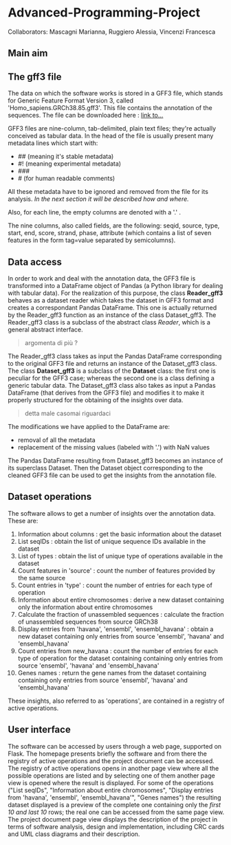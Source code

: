 # Advanced-Programming-Project
Collaborators: Mascagni Marianna, Ruggiero Alessia, Vincenzi Francesca
## Main aim
<!-- what is the aim of the software, what it does, in very general terms -->
## The gff3 file
The data on which the software works is stored in a GFF3 file, which stands for Generic Feature Format Version 3, called 'Homo_sapiens.GRCh38.85.gff3'. This file contains the annotation of the sequences.
The file can be downloaded here : [link to...]()

GFF3 files are nine-column, tab-delimited, plain text files; they're actually conceived as tabular data. In the head of the file is usually present many metadata lines which start with:
- \## (meaning it's stable metadata)
- #! (meaning experimental metadata)
- \###
- \# (for human readable comments)

All these metadata have to be ignored and removed from the file for its analysis.
*In the next section it will be described how and where.*

Also, for each line, the empty columns are denoted with a '.' .

The nine columns, also called fields, are the following: seqid, source, type, start, end, score, strand, phase, attribute (which contains a list of seven features in the form tag=value separated by semicolumns).

## Data access
In order to work and deal with the annotation data, the GFF3 file is transformed into a DataFrame object of Pandas (a Python library for dealing with tabular data).
For the realization of this purpose, the class **Reader_gff3** behaves as a dataset reader which takes the dataset in GFF3 format and creates a correspondant Pandas DataFrame. This one is actually returned by the Reader_gff3 function as an instance of the class Dataset_gff3.
The Reader_gff3 class is a subclass of the abstract class *Reader*, which is a general abstract interface.
> argomenta di più ?

The Reader_gff3 class takes as input the Pandas DataFrame corresponding to the original GFF3 file and returns an instance of the Dataset_gff3 class. The class **Dataset_gff3** is a subclass of the **Dataset** class: the first one is peculiar for the GFF3 case; whereas the second one is a class defining a generic tabular data. The Dataset_gff3 class also takes as input a Pandas DataFrame (that derives from the GFF3 file) and modifies it to make it properly structured for the obtaining of the insights over data.
> detta male casomai riguardaci

The modifications we have applied to the DataFrame are:
- removal of all the metadata
- replacement of the missing values (labeled with '.') with NaN values

The Pandas DataFrame resulting from Dataset_gff3 becomes an instance of its superclass Dataset.
Then the Dataset object corresponding to the cleaned GFF3 file can be used to get the insights from the annotation file.


## Dataset operations
The software allows to get a number of insights over the annotation data. These are:
1. Information about columns : get the basic information about the dataset
2. List seqIDs : obtain the list of unique sequence IDs available in the dataset
3. List of types : obtain the list of unique type of operations available in the dataset
4. Count features in 'source' : count the number of features provided by the same source
5. Count entries in 'type' : count the number of entries for each type of operation
6. Information about entire chromosomes : derive a new dataset containing only the information about entire chromosomes
7. Calculate the fraction of unassembled sequences : calculate the fraction of unassembled sequences from source GRCh38
8. Display entries from 'havana', 'ensembl', 'ensembl_havana' : obtain a new dataset containing only entries from source 'ensembl', 'havana' and 'ensembl_havana'
9. Count entries from new_havana : count the number of entries for each type of operation for the dataset containing containing only entries from source 'ensembl', 'havana' and 'ensembl_havana'
10. Genes names : return the gene names from the dataset containing containing only entries from source 'ensembl', 'havana' and 'ensembl_havana'

These insights, also referred to as 'operations', are contained in a registry of active operations.

## User interface
The software can be accessed by users through a web page, supported on Flask.
The homepage presents briefly the software and from there the registry of active operations and the project document can be accessed.
The registry of active operations opens in another page view where all the possible operations are listed and by selecting one of them another page view is opened where the result is displayed.
  For some of the operations ("List seqIDs", "Information about entire chromosomes", "Display entries from 'havana', 'ensembl', 'ensembl_havana'", "Genes names") the resulting dataset displayed is a preview of the complete one containing only the *first 10 and last 10* rows; the real one can be accessed from the same page view.
The project document page view displays the description of the project in terms of software analysis, design and implementation, including CRC cards and UML class diagrams and their description.

